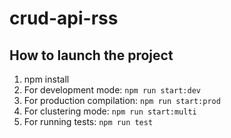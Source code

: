 # crud-api-rss

## How to launch the project
1. npm install
2. For development mode: `npm run start:dev`
3. For production compilation: `npm run start:prod`
4. For clustering mode: `npm run start:multi`
5. For running tests: `npm run test`